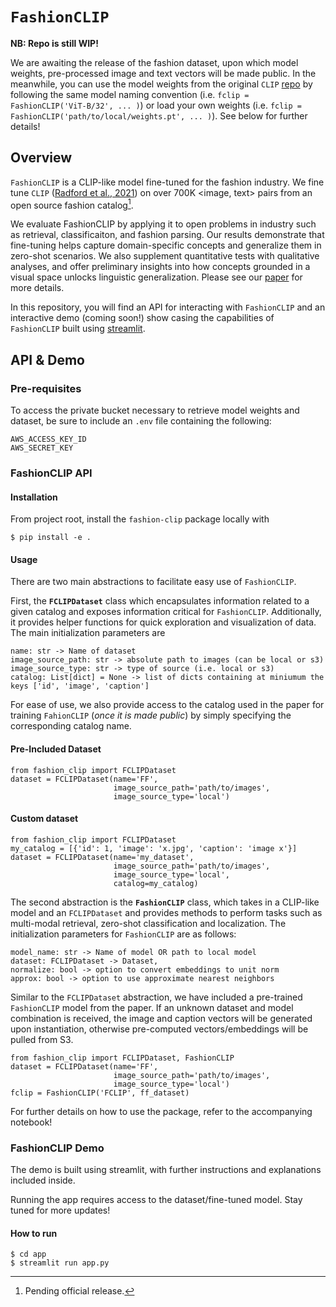 # `FashionCLIP`

__NB: Repo is still WIP!__

We are awaiting the release of the fashion dataset, upon which model weights,
pre-processed image and text vectors will be made public. In the meanwhile, you
can use the model weights from the original `CLIP` [repo](https://github.com/openai/CLIP) 
by following the same model naming convention (i.e. `fclip = FashionCLIP('ViT-B/32', ... )`) or load
your own weights (i.e. `fclip = FashionCLIP('path/to/local/weights.pt', ... )`). See below for further
details!

## Overview

`FashionCLIP` is a CLIP-like model fine-tuned for the fashion industry. We fine tune 
`CLIP` ([Radford et al., 2021](https://arxiv.org/abs/2103.00020])) on over 700K 
<image, text> pairs from an open source fashion catalog[^1].

We evaluate FashionCLIP by applying it to open problems in industry such as retrieval, classificaiton,
and fashion parsing. Our results demonstrate that fine-tuning helps capture domain-specific concepts 
and generalize them in zero-shot scenarios. We also supplement quantitative tests with qualitative analyses, 
and offer preliminary insights into how concepts grounded in a visual space unlocks linguistic generalization. 
Please see our [paper](https://arxiv.org/abs/2204.03972) for more details.

In this repository, you will find an API for interacting with `FashionCLIP` and an interactive demo (coming soon!) 
 show casing the capabilities of `FashionCLIP` built using [streamlit](https://streamlit.io/).


[^1]: Pending official release.


## API & Demo

### Pre-requisites 

To access the private bucket necessary to retrieve model weights and dataset, be sure to include an `.env` 
file containing the following:

```
AWS_ACCESS_KEY_ID
AWS_SECRET_KEY
```

### FashionCLIP API

#### Installation
From project root, install the `fashion-clip` package locally with 
```
$ pip install -e . 
```

#### Usage

There are two main abstractions to facilitate easy use of `FashionCLIP`.

First, the __`FCLIPDataset`__ class which encapsulates information related to a given catalog
and exposes information critical for `FashionCLIP`. Additionally, it provides helper functions
for quick exploration and visualization of data. The main initialization parameters are

```
name: str -> Name of dataset
image_source_path: str -> absolute path to images (can be local or s3) 
image_source_type: str -> type of source (i.e. local or s3)
catalog: List[dict] = None -> list of dicts containing at miniumum the keys ['id', 'image', 'caption']
```

For ease of use, we also provide access to the catalog used in the paper for training `FahionCLIP` 
(_once it is made public_) by simply specifying the corresponding catalog name.

#### Pre-Included Dataset
```
from fashion_clip import FCLIPDataset
dataset = FCLIPDataset(name='FF', 
                       image_source_path='path/to/images', 
                       image_source_type='local')
```

#### Custom dataset

```
from fashion_clip import FCLIPDataset
my_catalog = [{'id': 1, 'image': 'x.jpg', 'caption': 'image x'}]
dataset = FCLIPDataset(name='my_dataset', 
                       image_source_path='path/to/images', 
                       image_source_type='local',
                       catalog=my_catalog)
```

The second abstraction is the __`FashionCLIP`__ class, which takes in a CLIP-like model and an `FCLIPDataset`
and provides methods to perform tasks such as multi-modal retrieval, zero-shot classification and localization.
The initialization parameters for `FashionCLIP` are as follows:

```
model_name: str -> Name of model OR path to local model
dataset: FCLIPDataset -> Dataset, 
normalize: bool -> option to convert embeddings to unit norm  
approx: bool -> option to use approximate nearest neighbors
```

Similar to the `FCLIPDataset` abstraction, we have included a pre-trained `FashionCLIP` model from the paper. 
If an unknown dataset and model combination is received, the image and caption vectors will be generated 
upon instantiation, otherwise pre-computed vectors/embeddings will be pulled from S3.

```
from fashion_clip import FCLIPDataset, FashionCLIP
dataset = FCLIPDataset(name='FF', 
                       image_source_path='path/to/images', 
                       image_source_type='local')
fclip = FashionCLIP('FCLIP', ff_dataset)
```

For further details on how to use the package, refer to the accompanying notebook!

### FashionCLIP Demo

The demo is built using streamlit, with further instructions and explanations included
inside.

Running the app requires access to the dataset/fine-tuned model. Stay tuned for more updates!

#### How to run
```
$ cd app
$ streamlit run app.py
```
